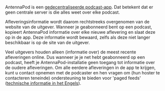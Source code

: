 AntennaPod is een [gedecentraliseerde podcast-app](/documentation/general/central-distributed). Dat betekent dat er geen centrale server is die alles weet over elke podcast.

Afleveringsinformatie wordt daarom rechtstreeks overgenomen van de website van de uitgever. Wanneer je geabonneerd bent op een podcast, kopieert AntennaPod informatie over elke nieuwe aflevering en slaat deze op in de app. Deze informatie wordt bewaard, zelfs als deze niet langer beschikbaar is op de site van de uitgever.

Veel uitgevers houden alleen (informatie over) de meest recente afleveringen online. Dus wanneer je je net hebt geabonneerd op een podcast, heeft je AntennaPod-installatie geen toegang tot informatie over de oudere afleveringen. Om alle eerdere afleveringen in de app te krijgen, kunt u contact opnemen met de podcaster en hen vragen om (hun hoster te contacteren teneinde) ondersteuning te bieden voor 'paged feeds' ([technische informatie in het Engels](https://datatracker.ietf.org/doc/html/rfc5005#section-3)).
